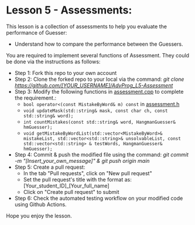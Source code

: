 # Lesson 5 - Assessments:
This lesson is a collection of assessments to help you evaluate the performance of Guesser:
*  Understand how to compare the performance between the Guessers.

You are required to implement several functions of Assessment. They could be done via the instructions as follows:
* Step 1: Fork this repo to your own account
* Step 2: Clone the forked repo to your local via the command: *git clone https://github.com/[YOUR_USERNAME]/AdvProg_L5-Assessment*
* Step 3: Modify the following functions in [assessment.cpp](assessment.cpp) to complete the requirement.:
  * `bool operator<(const MistakeByWord& m) const` in [assessment.h](assessment.h)
  * `void updateMask(std::string& mask, const char ch, const std::string& word);`
  * `int countMistakes(const std::string& word, HangmanGuesser& hmGuesser);`
  * `void getMistakeByWordList(std::vector<MistakeByWord>& mistakeList, std::vector<std::string>& unsolvableList, const std::vector<std::string> & testWords, HangmanGuesser& hmGuesser);`
* Step 4: Commit & push the modified file using the command: *git commit -m "[Insert_your_own_message]" & git push origin main*
* Step 5: Create a pull request:
    - In the tab "Pull requests", click on "New pull request"
    - Set the pull request's title with the format as: [Your_student_ID]_[Your_full_name]
    - Click on "Create pull request" to submit
* Step 6: Check the automated testing workflow on your modified code using Github Actions.

Hope you enjoy the lesson. 
